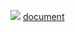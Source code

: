 ![](https://yinlubin.oss-cn-beijing.aliyuncs.com/gpio-map.jpg)
[document](https://www.raspberrypi.org/documentation/usage/gpio/README.md)
